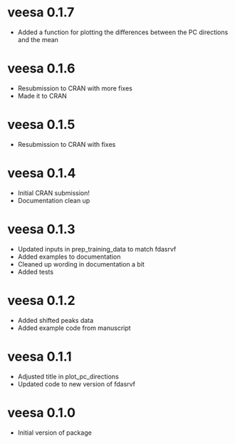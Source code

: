 # veesa 0.1.7

- Added a function for plotting the differences between the PC directions and the mean

# veesa 0.1.6

- Resubmission to CRAN with more fixes
- Made it to CRAN

# veesa 0.1.5

- Resubmission to CRAN with fixes

# veesa 0.1.4

- Initial CRAN submission!
- Documentation clean up

# veesa 0.1.3

- Updated inputs in prep_training_data to match fdasrvf
- Added examples to documentation
- Cleaned up wording in documentation a bit
- Added tests

# veesa 0.1.2

- Added shifted peaks data
- Added example code from manuscript

# veesa 0.1.1

- Adjusted title in plot_pc_directions
- Updated code to new version of fdasrvf

# veesa 0.1.0

- Initial version of package
